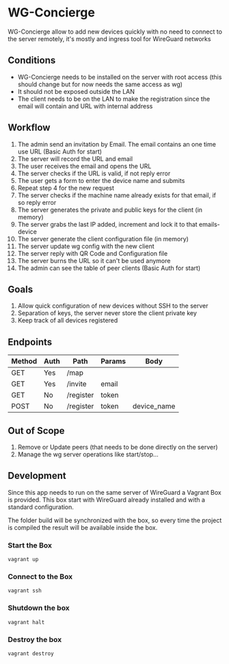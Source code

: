 # WG-Concierge
WG-Concierge allow to add new devices quickly with no need to connect to the server remotely, it's mostly and ingress tool for WireGuard networks

## Conditions
- WG-Concierge needs to be installed on the server with root access (this should change but for now needs the same access as wg)
- It should not be exposed outside the LAN
- The client needs to be on the LAN to make the registration since the email will contain and URL with internal address

## Workflow
1. The admin send an invitation by Email. The email contains an one time use URL (Basic Auth for start)
2. The server will record the URL and email
3. The user receives the email and opens the URL
4. The server checks if the URL is valid, if not reply error
5. The user gets a form to enter the device name and submits
6. Repeat step 4 for the new request
7. The server checks if the machine name already exists for that email, if so reply error
8. The server generates the private and public keys for the client (in memory)
9. The server grabs the last IP added, increment and lock it to that emails-device
10. The server generate the client configuration file (in memory)
11. The server update wg config with the new client
12. The server reply with QR Code and Configuration file
13. The server burns the URL so it can't be used anymore
14. The admin can see the table of peer clients (Basic Auth for start)

## Goals
1. Allow quick configuration of new devices without SSH to the server
2. Separation of keys, the server never store the client private key
3. Keep track of all devices registered

## Endpoints
|  Method | Auth |   Path    | Params | Body        |
|---------|------|-----------|--------|-------------|
|   GET   | Yes  | /map      |        |             |
|   GET   | Yes  | /invite   | email  |             |
|   GET   | No   | /register | token  |             |
|   POST  | No   | /register | token  | device_name |

## Out of Scope

1. Remove or Update peers (that needs to be done directly on the server)
2. Manage the wg server operations like start/stop...

## Development

Since this app needs to run on the same server of WireGuard a Vagrant Box is provided. This box start with WireGuard already installed and with a standard configuration.

The folder build will be synchronized with the box, so every time the project is compiled the result will be available inside the box.

### Start the Box
```
vagrant up
```

### Connect to the Box
```
vagrant ssh
```

### Shutdown the box
```
vagrant halt
```

### Destroy the box
```
vagrant destroy
```
